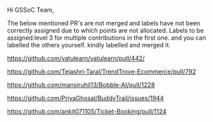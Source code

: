 Hi GSSoC Team,

The below mentioned PR's are not merged and labels have not been correctly assigned due to which points are not allocated. Labels to be assigned:level 3 for multiple contributions in the first one.
and you can labelled the others yourself.
kindly labelled and merged it.

https://github.com/yatulearn/yatulearn/pull/442/

https://github.com/Tejashri-Taral/TrendTrove-Ecommerce/pull/792

https://github.com/mansiruhil13/Bobble-AI/pull/1228

https://github.com/PriyaGhosal/BuddyTrail/issues/1944

https://github.com/ankit071105/Ticket-Booking/pull/1124



